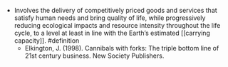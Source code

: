 - Involves the delivery of competitively priced goods and services that satisfy human needs and bring quality of life, while progressively reducing ecological impacts and resource intensity throughout the life cycle, to a level at least in line with the Earth’s estimated [[carrying capacity]]. #definition
	- Elkington, J. (1998). Cannibals with forks: The triple bottom line of 21st century business. New Society Publishers.